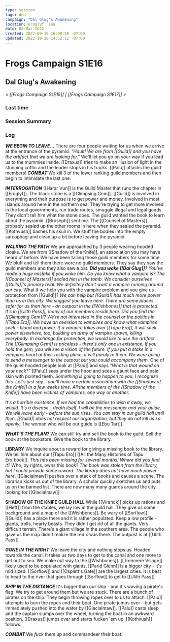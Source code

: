 ```yaml
---
type: session
tags: dnd
campaign: "Dal Glug's Awakening"
location: eroglyf, sea
date: 08-Mar-2022
created: 2022-09-16 16:08:58 -07:00
updated: 2022-10-20 14:52:12 -07:00
---
```

# Frogs Campaign S1E16
## **Dal Glug's Awakening**
*< [[Frogs Campaign S1E15]] | [[Frogs Campaign S1E17]] >*

### Last time


### Session Summary


### Log
_**WE BEGIN TO LEAVE...**_ There are four people waiting for us when we arrive at the entrance of the pyramid. _"Hault! We are from [[Guild]] and you have the artifact that we are looking for."_ We'll let you go on your way if you lead us to the mummies inside. [[Draxus]] tries to make an illusion of light in the stunning coffin and the leader stops in his tracks. [[Palu]] attacks the guild members! _**COMBAT**_ We kill 3 of the lower ranking guild members and then begin to intimidate the last one.

_**INTERROGATION**_ [[Harar Vun]] is the Guild Master that runs the chapter in [[Eroglyf]]. The black stone is a [[Glimpsing Gem]]. [[Guild]] is involved in everything and their purpose is to get power and money. Involved in most islands around here in the northern sea. They're trying to get more involved in the local governments, run trade routes, smuggle illegal and legal goods. They didn't tell him what the stone does. The guild wanted the book to learn about the pyramid. [[Broseph]] sent me. The [[Counsel of Masters]] probably sealed up the other rooms in here when they sealed the pyramid. [[Kothvush]] bashes his skull in. We stuff the bodies into the empty sarcophagi and clean up a bit before leaving the pyramid.

_**WALKING THE PATH**_ We are approached by 3 people wearing hooded cloaks. We are from [[Shadow of the Knife]], an association you may have heard of before. We have been tailing those guild members for some time. We bluff and tell them there were no guild members. They say they saw the guild members and they also saw a bat. _**Did you wake [[Dal Glug]]?**_ _You've made a huge mistake if you woke him. Do you know what a vampire is?_ _The [[Counsel of Masters]] sealed him in the tomb. We consider ourselves [[Guild]]'s primary rival. We definitely don't want a vampire running around our city._ What if we help you with the vampire problem and you give us protection from [[Guild]]? _We can help but [[Guild]] has much more power than us in this city. We suggest you leave here. There are some places safer for us than here - an outpost in the [[Wishbones]] that is protected. It's in [[Ulith Pass]], many of our members reside here. Did you find the [[Glimpsing Gem]]? We're not interested in the counsel or the politics in [[Tapu Ero]]. We have an aversion to vampires and know what vampires seek - blood and power. If a vampire takes over [[Tapu Ero]], it will seek power elsewhere, too, building an army of vampire spawn, killing everybody._ _In exchange for protection, we would like to use the artifact._ _The [[Glimpsing Gem]] is priceless - there's only one in existence. If you hold the gem, you will see a vision of the future._ _If you put a stake in a vampires heart at their resting place, it will paralyze them._ _We were going to send a messenger to the outpost but you could accompany them._ One of the quiet hooded people look at [[Palu]] and says _"What is that wound on your neck?"_ [[Palu]] sees under the hood and sees a gaunt face and pale skin with pointed teeth. _Something is going to happen to you. I recognize this. Let's just say... you'll have a certain association with the [[Shadow of the Knife]] in a few weeks time._ _All the members of the [[Shadow of the Knife]] have been victims of vampires, one way or another._

_It's a horrible existence. If we had the capabilities to wish it away, we would. It's a disease - death itself._ _I will be the messenger and your guide. We will leave early - before the sun rises. You can stay in our guild hall until then._ _[[Guild]] does not respect our organization, but they do not kill us so openly._ The woman who will be our guide is [[Ebu Tart]].

_**WHAT'S THE PLAN?**_ We can still try and sell the book to the guild. Sell the book at the bookstore. Give the book to the library.

**LIBRARY** We inquire about a reward for giving a missing book to the library. We tell him about our [[Tapu Ero]] [[All the Many Histories of Tapu Ero|book]]. _This has been missing for several months! Where did you find it?_ Who, by rights, owns this book? _The book was stolen from the library, but I could provide some reward. The library does not have much power here._ [[Glacialmaw]] pushes over a stack of books and causes a scene. The librarian kicks us out of the library. A scholar quickly sketches us and puts us on the banned list. There are now many many guards around the city looking for [[Glacialmaw]].

**SHADOW OF THE KNIFE GUILD HALL** While [[Virahck]] picks up rations and [[Heff]] from the stables, we lay low in the guild hall. They give us some background and a map of the [[Wishbones]]. Be wary of [[Sorflow]]. [[Guild]] has a place there and it is rather populated. Keep a low profile - giants, trolls, hearty beasts. They didn't get rid of all the giants. Very difficult terrain. There's a giant village in the southern area. The people who gave us the map didn't realize the red x was there. The outpost is at [[Ulith Pass]].

_**GONE IN THE NIGHT**_ We leave the city and nothing stops us. Headed towards the canal. It takes us two days to get to the canal and one more to get out to sea. We make out way to the [[Wishbones]]. [[Trenmere Village]] likely used to be populated with giants. [[Parid Glenn]] is a bigger city - it's mid sized. [[Sorflow]] and [[Osplett's Gate]] are the largest cities. It is best to head to the river that goes through [[Sorflow]] to get to [[Ulith Pass]].

_**SHIP IN THE DISTANCE**_ It's bigger than our ship - and it's waving a pirate's flag. We try to get around them but we are stuck. There are a bunch of pirates on the ship. They begin throwing ropes over to us to attach. [[Palu]] attempts to burn the ropes and their boat. One pirate jumps over - but gets immediately pushed into the water by [[Glacialmaw]]. [[Palu]] casts sleep and the captain slumps over the wheel, turning the boat in an awkward position. [[Draxus]] jumps over and starts fucken 'em up. [[Kothvush]] follows.

_**COMBAT**_ We _fuck_ them up and commandeer their boat.